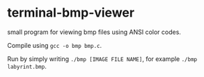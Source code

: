 # terminal-bmp-viewer
small program for viewing bmp files using ANSI color codes.

Compile using `gcc -o bmp bmp.c`.

Run by simply writing `./bmp [IMAGE FILE NAME]`, for example `./bmp labyrint.bmp`.
